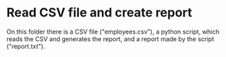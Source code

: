 # Read CSV file and create report

On this folder there is a CSV file ("employees.csv"), a python script, which reads the CSV and generates the report, and a report made by the script ("report.txt").
